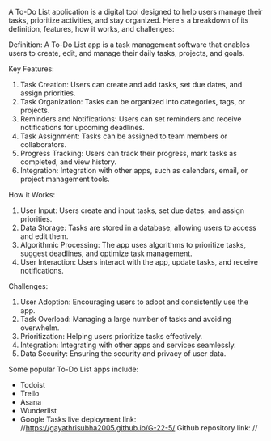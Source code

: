 A To-Do List application is a digital tool designed to help users manage their tasks, prioritize activities, and stay organized. Here's a breakdown of its definition, features, how it works, and challenges:

Definition:
A To-Do List app is a task management software that enables users to create, edit, and manage their daily tasks, projects, and goals.

Key Features:

1. Task Creation: Users can create and add tasks, set due dates, and assign priorities.
2. Task Organization: Tasks can be organized into categories, tags, or projects.
3. Reminders and Notifications: Users can set reminders and receive notifications for upcoming deadlines.
4. Task Assignment: Tasks can be assigned to team members or collaborators.
5. Progress Tracking: Users can track their progress, mark tasks as completed, and view history.
6. Integration: Integration with other apps, such as calendars, email, or project management tools.

How it Works:

1. User Input: Users create and input tasks, set due dates, and assign priorities.
2. Data Storage: Tasks are stored in a database, allowing users to access and edit them.
3. Algorithmic Processing: The app uses algorithms to prioritize tasks, suggest deadlines, and optimize task management.
4. User Interaction: Users interact with the app, update tasks, and receive notifications.

Challenges:

1. User Adoption: Encouraging users to adopt and consistently use the app.
2. Task Overload: Managing a large number of tasks and avoiding overwhelm.
3. Prioritization: Helping users prioritize tasks effectively.
4. Integration: Integrating with other apps and services seamlessly.
5. Data Security: Ensuring the security and privacy of user data.

Some popular To-Do List apps include:

- Todoist
- Trello
- Asana
- Wunderlist
- Google Tasks
live deployment link:  //https://gayathrisubha2005.github.io/G-22-5/
Github repository link: //
  
